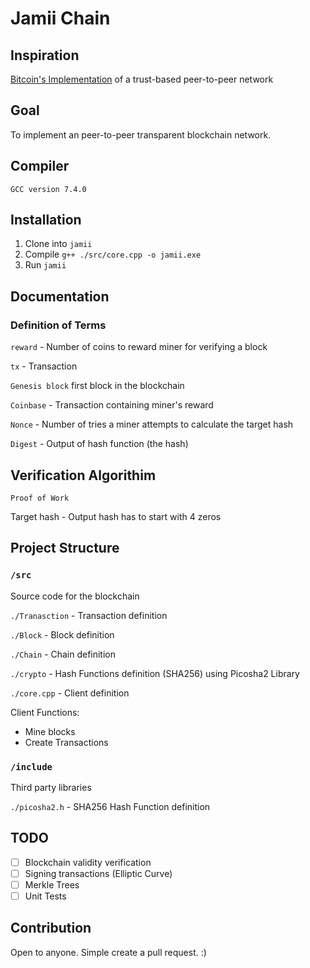 # Jamii Chain

## Inspiration
[Bitcoin's Implementation](https://bitcoin.org/bitcoin.pdf) of a trust-based peer-to-peer network  
## Goal
To implement an peer-to-peer transparent blockchain network. 

## Compiler
```GCC version 7.4.0```

## Installation
1. Clone into ```jamii```
2. Compile ```g++ ./src/core.cpp -o jamii.exe```
3. Run ```jamii``` 


## Documentation 

### Definition of Terms
```reward``` - Number of coins to reward miner for verifying a block

```tx``` - Transaction

```Genesis block``` first block in the blockchain

```Coinbase``` - Transaction containing miner's reward

```Nonce``` - Number of tries a miner attempts to calculate the target hash

```Digest``` - Output of hash function (the hash)

## Verification Algorithim
```Proof of Work```

Target hash - Output hash has to start with 4 zeros

## Project Structure

### ```/src``` 
Source code for the blockchain

```./Tranasction``` - Transaction definition

```./Block``` - Block definition

```./Chain``` - Chain definition

```./crypto``` - Hash Functions definition (SHA256) using Picosha2 Library

```./core.cpp``` - Client definition

Client Functions:
 - Mine blocks
 - Create Transactions

### ```/include```

Third party libraries

```./picosha2.h``` - SHA256 Hash Function definition

## TODO
- [ ] Blockchain validity verification
- [ ] Signing transactions (Elliptic Curve)
- [ ] Merkle Trees 
- [ ] Unit Tests

## Contribution
Open to anyone. Simple create a pull request. :)
